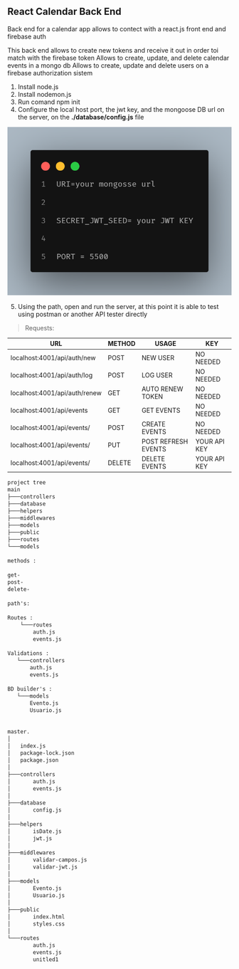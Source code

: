 ## React Calendar Back End
Back end for a calendar app allows to contect with a react.js front end and firebase auth 

This back end allows to create new tokens and receive it out in order toi match with the firebase token 
Allows to create, update, and delete calendar events in a mongo db
Allows to create, update and delete users on a firebase authorization sistem 

1. Install node.js 
2. Install nodemon.js
3. Run comand npm init 
4. Configure the local host port, the jwt key, and the mongoose DB url on the server, on the **./database/config.js** file  

![Config env variables](/assets/config_enviroment_variables.png)

5. Using the path, open and run the server, at this point it is able to test using postman or another  API  tester directly

> Requests:

| URL | METHOD | USAGE | KEY |
| --- | --- | --- | --- |
| localhost:4001/api/auth/new | POST | NEW USER | NO NEEDED | 
| localhost:4001/api/auth/log | POST |LOG USER | NO NEEDED |
|localhost:4001/api/auth/renew | GET | AUTO RENEW TOKEN | NO NEEDED |
|localhost:4001/api/events | GET | GET EVENTS | NO NEEDED |
|localhost:4001/api/events/ | POST | CREATE EVENTS | NO NEEDED |
|localhost:4001/api/events/ | PUT |POST  REFRESH EVENTS |  YOUR API KEY |
|localhost:4001/api/events/ | DELETE | DELETE EVENTS |  YOUR API KEY |


``` 
project tree
main
├───controllers
├───database
├───helpers
├───middlewares
├───models
├───public
├───routes
└───models
 
methods :

get-
post-
delete-

path's:

Routes :
    └───routes
        auth.js
        events.js

Validations :
   └───controllers
       auth.js 
       events.js

BD builder's :
   └───models
       Evento.js
       Usuario.js


master.
│  
│   index.js
│   package-lock.json
│   package.json
│
├───controllers
│       auth.js
│       events.js
│
├───database
│       config.js
│
├───helpers
│       isDate.js
│       jwt.js
│
├───middlewares
│       validar-campos.js
│       validar-jwt.js
│
├───models
│       Evento.js
│       Usuario.js
│
├───public
│       index.html
│       styles.css
│
└───routes
        auth.js
        events.js
        unitled1
```
